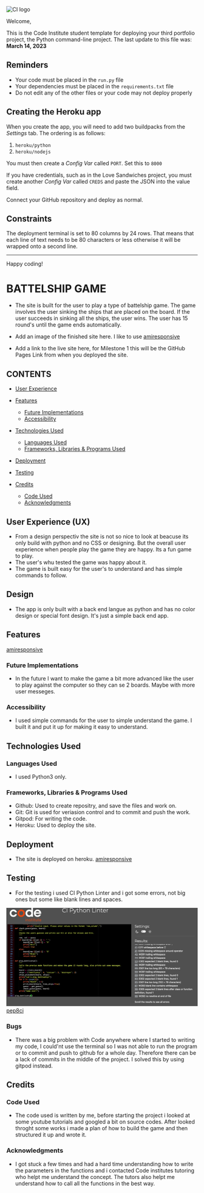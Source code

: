 ![CI logo](https://codeinstitute.s3.amazonaws.com/fullstack/ci_logo_small.png)

Welcome,

This is the Code Institute student template for deploying your third portfolio project, the Python command-line project. The last update to this file was: **March 14, 2023**

## Reminders

- Your code must be placed in the `run.py` file
- Your dependencies must be placed in the `requirements.txt` file
- Do not edit any of the other files or your code may not deploy properly

## Creating the Heroku app

When you create the app, you will need to add two buildpacks from the _Settings_ tab. The ordering is as follows:

1. `heroku/python`
2. `heroku/nodejs`

You must then create a _Config Var_ called `PORT`. Set this to `8000`

If you have credentials, such as in the Love Sandwiches project, you must create another _Config Var_ called `CREDS` and paste the JSON into the value field.

Connect your GitHub repository and deploy as normal.

## Constraints

The deployment terminal is set to 80 columns by 24 rows. That means that each line of text needs to be 80 characters or less otherwise it will be wrapped onto a second line.

---

Happy coding!


# BATTELSHIP GAME

- The site is built for the user to play a type of battelship game. The game involves the user sinking the ships that are placed on the board. If the user succeeds in sinking all the ships, the user wins. The user has 15 round's until the game ends automatically.

- Add an image of the finished site here. I like to use [amiresponsive](https://ui.dev/amiresponsive) 

- Add a link to the live site here, for Milestone 1 this will be the GitHub Pages Link from when you deployed the site.

## CONTENTS

* [User Experience](#user-experience-ux)

* [Features](#features)
  * [Future Implementations](#future-implementations)
  * [Accessibility](#accessibility)

* [Technologies Used](#technologies-used)
  * [Languages Used](#languages-used)
  * [Frameworks, Libraries & Programs Used](#frameworks-libraries--programs-used)

* [Deployment](#deployment)

* [Testing](#testing)

* [Credits](#credits)
  * [Code Used](#code-used)
  * [Acknowledgments](#acknowledgments)

## User Experience (UX)

- From a design perspectiv the site is not so nice to look at beacuse its only build with python and no CSS or designing. But the overall user experience when people play the game they are happy. Its a fun game to play.
- The user's whu tested the game was happy about it.
- The game is built easy for the user's to understand and has simple commands to follow.

## Design

- The app is only built with a back end langue as python and has no color design or special font design. It's just a simple back end app.

## Features

[amiresponsive](https://ui.dev/amiresponsive)

### Future Implementations

- In the future I want to make the game a bit more advanced like the user to play against the computer so they can se 2 boards. Maybe with more user messeges. 

### Accessibility

- I used simple commands for the user to simple understand the game. I built it and put it up for making it easy to understand.

## Technologies Used

### Languages Used

- I used Python3 only.

### Frameworks, Libraries & Programs Used

- Github: Used to create repositry, and save the files and work on.
- Git: Git is used for veriasion control and to commit and push the work.
- Gitpod: For writing the code.
- Heroku: Used to deploy the site.

## Deployment 

- The site is deployed on heroku. 
[amiresponsive](https://ui.dev/amiresponsive)

## Testing

- For the testing i used CI Python Linter and i got some errors, not big ones but some like blank lines and spaces. 

![Screenshot](assets/img/CIPythonLinter.png)
[pep8ci](http://pep8ci.herokuapp.com/)

### Bugs

- There was a big problem with Code anywhere where I started to writing my code, I could'nt use the terminal so I was not able to run the program or to commit and push  to github for a whole day. Therefore there can be a lack of commits in the middle of the project. I solved this by using gitpod instead. 

## Credits

### Code Used

- The code used is written by me, before starting the project i looked at some youtube tutorials and googled a bit on source codes. After looked throght some works i made a plan of how to build the game and then structured it up and wrote it. 

###  Acknowledgments

- I got stuck a few times and had a hard time understanding how to write the parameters in the functions and i contacted Code institutes tutoring who helpt me understand the concept. The tutors also helpt me understand how to call all the functions in the best way.

